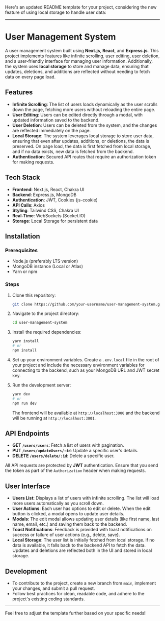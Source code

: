 Here's an updated README template for your project, considering the new feature of using local storage to handle user data:

---

# User Management System

A user management system built using **Next.js**, **React**, and **Express.js**. This project implements features like infinite scrolling, user editing, user deletion, and a user-friendly interface for managing user information. Additionally, the system uses **local storage** to store and manage data, ensuring that updates, deletions, and additions are reflected without needing to fetch data on every page load.

## Features

- **Infinite Scrolling**: The list of users loads dynamically as the user scrolls down the page, fetching more users without reloading the entire page.
- **User Editing**: Users can be edited directly through a modal, with updated information saved to the backend.
- **User Deletion**: Users can be deleted from the system, and the changes are reflected immediately on the page.
- **Local Storage**: The system leverages local storage to store user data, ensuring that even after updates, additions, or deletions, the data is preserved. On page load, the data is first fetched from local storage, and if no data exists, new data is fetched from the backend.
- **Authentication**: Secured API routes that require an authorization token for making requests.

## Tech Stack

- **Frontend**: Next.js, React, Chakra UI
- **Backend**: Express.js, MongoDB
- **Authentication**: JWT, Cookies (js-cookie)
- **API Calls**: Axios
- **Styling**: Tailwind CSS, Chakra UI
- **Real-Time**: WebSockets (Socket.IO)
- **Storage**: Local Storage for persistent data

## Installation

### Prerequisites

- Node.js (preferably LTS version)
- MongoDB instance (Local or Atlas)
- Yarn or npm

### Steps

1. Clone this repository:
   ```bash
   git clone https://github.com/your-username/user-management-system.git
   ```

2. Navigate to the project directory:
   ```bash
   cd user-management-system
   ```

3. Install the required dependencies:
   ```bash
   yarn install
   # or
   npm install
   ```

4. Set up your environment variables. Create a `.env.local` file in the root of your project and include the necessary environment variables for connecting to the backend, such as your MongoDB URL and JWT secret key.

5. Run the development server:
   ```bash
   yarn dev
   # or
   npm run dev
   ```

   The frontend will be available at `http://localhost:3000` and the backend will be running at `http://localhost:3001`.

## API Endpoints

- **GET `/users/users`**: Fetch a list of users with pagination.
- **PUT `/users/updateUsers/:id`**: Update a specific user's details.
- **DELETE `/users/delete/:id`**: Delete a specific user.

All API requests are protected by **JWT** authentication. Ensure that you send the token as part of the `Authorization` header when making requests.

## User Interface

- **Users List**: Displays a list of users with infinite scrolling. The list will load more users automatically as you scroll down.
- **User Actions**: Each user has options to edit or delete. When the edit button is clicked, a modal opens to update user details.
- **Modals**: The edit modal allows updating user details (like first name, last name, email, etc.) and saving them back to the backend.
- **Toast Notifications**: Feedback is provided with toast notifications on success or failure of user actions (e.g., delete, save).
- **Local Storage**: The user list is initially fetched from local storage. If no data is available, it falls back to the backend API to fetch the data. Updates and deletions are reflected both in the UI and stored in local storage.

## Development

- To contribute to the project, create a new branch from `main`, implement your changes, and submit a pull request.
- Follow best practices for clean, readable code, and adhere to the project's existing coding standards.

---

Feel free to adjust the template further based on your specific needs!
